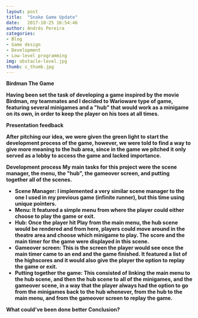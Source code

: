 ```yaml
---
layout: post
title:  "Snake Game Update"
date:   2017-10-25 16:54:46
author: Andrés Pereira
categories: 
- Blog
- Game design
- Development
- Low-level programming
img: obstacle-level.jpg
thumb: c_thumb.jpg
---
```


<b>Birdman The Game<b/>

  Having been set the task of developing a game inspired by the movie Birdman, my teammates and I decided to Warioware type of game,        featuring several minigames and a "hub" that would work as a minigame on its own, in order to keep the player on his toes at all times.

<b>Presentation feedback<b/>

  After pitching our idea, we were given the green light to start the development process of the game, however, we were told to find a way  to give more meaning to the hub area, since in the game we pitched it only served as a lobby to access the game and lacked importance.

<b>Development process<b/>
  My main tasks for this project were the scene manager, the menu, the "hub", the gameover screen, and putting together all of the scenes.
  
  - Scene Manager: I implemented a very similar scene manager to the one I used in my previous game (infinite runner), but this time using     unique pointers.
  - Menu: It featured a simple menu from where the player could either choose to play the game or exit.
  - Hub: Once the player hit Play from the main menu, the hub scene would be rendered and from here, players could move around in the           theatre area and choose which minigame to play. The score and the main timer for the game were displayed in this scene.
  - Gameover screen: This is the screen the player would see once the main timer came to an end and the game finished. It featured a list       of the highscores and it would also give the player the option to replay the game or exit.
  - Putting together the game: This consisted of linking the main menu to the hub scene, and then the hub scene to all of the minigames, and the gameover scene, in a way that the player always had the option to go from the minigames back to the hub whenever, from the hub to the main menu, and from the gameover screen to replay the game.
  

<b>What could've been done better<b/>
<b>Conclusion?<b/>
